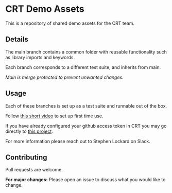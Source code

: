 # CRT Demo Assets

This is a repository of shared demo assets for the CRT team. 


## Details
The main branch contains a common folder with reusable functionality such as library imports and keywords. 

Each branch corresponds to a different test suite, and inherits from main. 

_Main is merge protected to prevent unwanted changes._ 

## Usage
Each of these branches is set up as a test suite and runnable out of the box. 

Follow [this short video](https://drive.google.com/file/d/1WLTOacWnyJfnyIYqCwlX9SlwFD8kY1O8/view) to set up first time use. 

If you have already configured your github access token in CRT you may go directly to [this project](https://robotic.copado.com/robots/25618/dashboard).


For more information please reach out to Stephen Lockard on Slack.

## Contributing

Pull requests are welcome. 

**For major changes:** Please open an issue to discuss what you would like to change.
